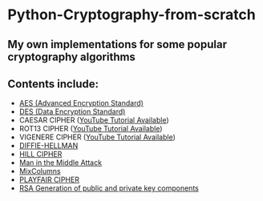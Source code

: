 # Python-Cryptography-from-scratch
My own implementations for some popular cryptography algorithms 
---
## Contents include:

* [AES (Advanced Encryption Standard)](https://github.com/ChristeenTJose/Cryptography-from-scratch-python/blob/master/AES.py)
* [DES (Data Encryption Standard)](https://github.com/ChristeenTJose/Cryptography-from-scratch-python/blob/master/DES.py)
* CAESAR CIPHER ([YouTube Tutorial Available](https://youtu.be/9Ej59487lok))
* ROT13 CIPHER ([YouTube  Tutorial Available](https://youtu.be/vTe50rWhOWU))
* VIGENERE CIPHER ([YouTube  Tutorial Available](https://youtu.be/lrVZZN6AkgM))
* [DIFFIE-HELLMAN](https://github.com/ChristeenTJose/Cryptography-from-scratch-python/blob/master/Diffie-Hellman.py)
* [HILL CIPHER](https://github.com/ChristeenTJose/Cryptography-from-scratch-python/blob/master/HILL%20CIPHER.py)
* [Man in the Middle Attack](https://github.com/ChristeenTJose/Cryptography-from-scratch-python/blob/master/Man-in-the-middle-attack.py)
* [MixColumns](https://github.com/ChristeenTJose/Cryptography-from-scratch-python/blob/master/MixColumns.py)
* [PLAYFAIR CIPHER](https://github.com/ChristeenTJose/Cryptography-from-scratch-python/blob/master/PLAYFAIR%20CIPHER.py)
* [RSA Generation of public and private key components](https://github.com/ChristeenTJose/Cryptography-from-scratch-python/blob/master/RSA_Generate%20public%20and%20private%20key.py)
